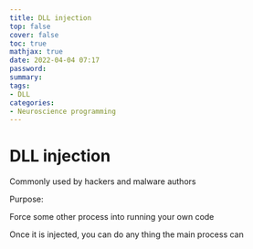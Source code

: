 ```yaml
---
title: DLL injection
top: false
cover: false
toc: true
mathjax: true
date: 2022-04-04 07:17
password:
summary:
tags:
- DLL
categories:
- Neuroscience programming
---
```


# DLL injection

Commonly used by hackers and malware authors

Purpose: 

Force some other process  into running your own code

Once it is injected, you can do any thing the main process can
